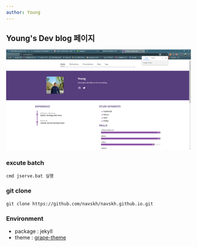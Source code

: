 ```yaml
---
author: Young
---
```


## Young's Dev blog 페이지
![](assets/img/home.png)

### excute batch 

```
cmd jserve.bat 실행 
```
### git clone
```
git clone https://github.com/navskh/navskh.github.io.git
```


### Environment
- package : jekyll
- theme : [grape-theme](https://github.com/chrjabs/Grape-Academic-Theme.git)


